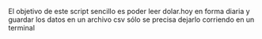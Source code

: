 El objetivo de este script sencillo es poder leer dolar.hoy
en forma diaria y guardar los datos en un archivo csv
sólo se precisa dejarlo corriendo en un terminal
